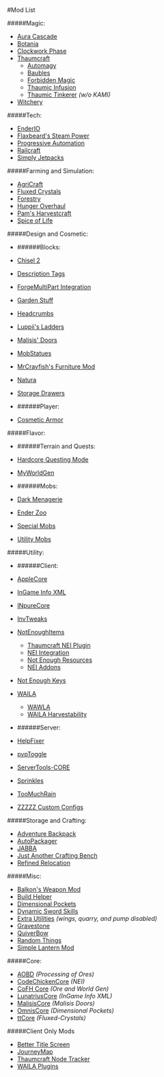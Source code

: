 #Mod List

#####Magic:
* [Aura Cascade](http://www.curse.com/mc-mods/minecraft/227099-aura-cascade)
* [Botania](http://www.curse.com/mc-mods/minecraft/225643-botania)
* [Clockwork Phase](http://www.curse.com/mc-mods/minecraft/227388-clockwork-phase)
* [Thaumcraft](http://www.curse.com/mc-mods/minecraft/223628-thaumcraft)
  * [Automagy](http://www.curse.com/mc-mods/minecraft/222153-automagy)
  * [Baubles](http://www.curse.com/mc-mods/minecraft/227083-baubles)
  * [Forbidden Magic](http://www.curse.com/mc-mods/minecraft/224237-forbidden-magic)
  * [Thaumic Infusion](http://www.curse.com/mc-mods/minecraft/220308-thaumic-infusion)
  * [Thaumic Tinkerer](http://www.curse.com/mc-mods/minecraft/thaumic-tinkerer) *(w/o KAMI)*
* [Witchery](http://www.curse.com/mc-mods/minecraft/witchery)

#####Tech:
* [EnderIO](http://www.curse.com/mc-mods/minecraft/ender-io)
* [Flaxbeard's Steam Power](http://www.curse.com/mc-mods/minecraft/224867-flaxbeards-steam-power)
* [Progressive Automation](http://www.curse.com/mc-mods/minecraft/220606-progressive-automation-early-miner)
* [Railcraft](http://www.curse.com/mc-mods/minecraft/railcraft)
* [Simply Jetpacks](http://www.curse.com/mc-mods/minecraft/simply-jetpacks)

#####Farming and Simulation:
* [AgriCraft](http://www.curse.com/mc-mods/minecraft/225635-agricraft)
* [Fluxed Crystals](http://www.curse.com/mc-mods/minecraft/226074-fluxed-crystals)
* [Forestry](http://www.curse.com/mc-mods/minecraft/forestry)
* [Hunger Overhaul](http://www.curse.com/mc-mods/minecraft/224476-hunger-overhaul)
* [Pam's Harvestcraft](http://www.curse.com/mc-mods/minecraft/221857-pams-harvestcraft)
* [Spice of Life](http://www.curse.com/mc-mods/minecraft/220811-the-spice-of-life)

#####Design and Cosmetic:

* ######Blocks:
 * [Chisel 2](http://www.curse.com/mc-mods/minecraft/225236-chisel-2)
 * [Description Tags](http://www.curse.com/mc-mods/minecraft/221990-description-tags)
 * [ForgeMultiPart Integration](http://www.curse.com/mc-mods/minecraft/220567-forge-multipart-integration-fmpi)
 * [Garden Stuff](http://www.curse.com/mc-mods/minecraft/225903-garden-stuff)
 * [Headcrumbs](http://www.curse.com/mc-mods/minecraft/222838-headcrumbs)
 * [Luppii's Ladders](http://www.curse.com/mc-mods/minecraft/luppiis-ladders)
 * [Malisis' Doors](http://www.curse.com/mc-mods/minecraft/223891-malisis-doors)
 * [MobStatues](http://www.curse.com/mc-mods/minecraft/227575-mob-statues)
 * [MrCrayfish's Furniture Mod](http://www.curse.com/mc-mods/minecraft/mrcrayfish-furniture-mod)
 * [Natura](http://www.curse.com/mc-mods/minecraft/natura)
 * [Storage Drawers](http://www.curse.com/mc-mods/minecraft/223852-storage-drawers)

* ######Player:
 * [Cosmetic Armor](http://www.curse.com/mc-mods/minecraft/225812-cosmetic-armor)
 
#####Flavor:

* ######Terrain and Quests:
 * [Hardcore Questing Mode](http://www.curse.com/mc-mods/minecraft/hardcore-questing-mode)
 * [MyWorldGen](http://www.curse.com/mc-mods/minecraft/myworldgen)

* ######Mobs:
 * [Dark Menagerie](http://www.curse.com/mc-mods/minecraft/224039-dark-menagerie)
 * [Ender Zoo](http://www.curse.com/mc-mods/minecraft/225247-ender-zoo)
 * [Special Mobs](http://www.curse.com/mc-mods/minecraft/special-mobs)
 * [Utility Mobs](http://www.curse.com/mc-mods/minecraft/utility-mobs)

#####Utility:

* ######Client: 
 * [AppleCore](http://www.curse.com/mc-mods/minecraft/224472-applecore)
 * [InGame Info XML](http://www.curse.com/mc-mods/minecraft/225604-ingame-info-xml)
 * [INpureCore](http://www.curse.com/mc-mods/minecraft/223792-inpurecore)
 * [InvTweaks](http://www.curse.com/mc-mods/minecraft/223094-inventory-tweaks)
 * [NotEnoughItems](http://www.curse.com/mc-mods/minecraft/222211-notenoughitems)
   * [Thaumcraft NEI Plugin](http://www.curse.com/mc-mods/minecraft/225095-thaumcraft-nei-plugin)
    * [NEI Integration](http://www.curse.com/mc-mods/minecraft/225251-nei-integration)
	* [Not Enough Resources](http://www.curse.com/mc-mods/minecraft/225815-notenoughresources)
	* [NEI Addons](http://www.curse.com/mc-mods/minecraft/nei-addons)
 * [Not Enough Keys](http://www.curse.com/mc-mods/minecraft/224614-notenoughkeys)
 * [WAILA](http://www.curse.com/mc-mods/minecraft/waila)
   * [WAWLA](http://www.curse.com/mc-mods/minecraft/224712-wawla-what-are-we-looking-at)
    * [WAILA Harvestability](http://www.curse.com/mc-mods/minecraft/waila-harvestability)


* ######Server:
 * [HelpFixer](http://www.curse.com/mc-mods/minecraft/223797-helpfixer)
 * [pvpToggle](http://www.curse.com/mc-mods/minecraft/223394-pvptoggle)
 * [ServerTools-CORE](http://www.curse.com/mc-mods/minecraft/forgeservertools)
 * [Sprinkles](http://www.curse.com/mc-mods/minecraft/226309-sprinkles_for_vanilla)
 * [TooMuchRain](http://www.curse.com/mc-mods/minecraft/221982-toomuchrain)
 * [ZZZZZ Custom Configs](http://www.curse.com/mc-mods/minecraft/221889-zzzzz-custom-configs)

#####Storage and Crafting:
* [Adventure Backpack](http://www.curse.com/mc-mods/minecraft/225063-adventure-backpack)
* [AutoPackager](http://www.curse.com/mc-mods/minecraft/221457-autopackager)
* [JABBA](http://www.curse.com/mc-mods/minecraft/jabba)
* [Just Another Crafting Bench](http://www.curse.com/mc-mods/minecraft/226612-just-another-crafting-bench)
* [Refined Relocation](http://www.curse.com/mc-mods/minecraft/refined-relocation)

#####Misc:
* [Balkon's Weapon Mod](http://www.curse.com/mc-mods/minecraft/balkons-weaponmod)
* [Build Helper](http://www.curse.com/mc-mods/minecraft/226065-build-helper)
* [Dimensional Pockets](http://www.curse.com/mc-mods/minecraft/226990-dimensional-pockets)
* [Dynamic Sword Skills](http://www.curse.com/mc-mods/minecraft/226360-dynamic-sword-skills)
* [Extra Utilities](http://www.curse.com/mc-mods/minecraft/225561-extra-utilities) *(wings, quarry, and pump disabled)*
* [Gravestone](http://www.curse.com/mc-mods/minecraft/gravestone_mod)
* [QuiverBow](http://www.curse.com/mc-mods/minecraft/quiverbow)
* [Random Things](http://www.curse.com/mc-mods/minecraft/random-things)
* [Simple Lantern Mod](http://www.curse.com/mc-mods/minecraft/226560-universal-simple-lantern-mod-1-0)

#####Core:
* [AOBD](http://www.curse.com/mc-mods/minecraft/221863-another-one-bites-the-dust) *(Processing of Ores)*
* [CodeChickenCore](http://www.curse.com/mc-mods/minecraft/222213-codechickencore) *(NEI)*
* [CoFH Core](http://www.curse.com/mc-mods/minecraft/cofhcore) *(Ore and World Gen)*
* [LunatriusCore](http://www.curse.com/mc-mods/minecraft/225605-lunatriuscore) *(InGame Info XML)*
* [MalisisCore](http://www.curse.com/mc-mods/minecraft/223896-malisiscore) *(Malisis Doors)*
* [OmnisCore](http://www.curse.com/mc-mods/minecraft/226990-dimensional-pockets) *(Dimensional Pockets)*
* [ttCore](http://www.curse.com/mc-mods/minecraft/226082-ttcore) *(Fluxed-Crystals)*

#####Client Only Mods
 * [Better Title Screen](http://www.curse.com/mc-mods/minecraft/224223-better-title-screen)
 * [JourneyMap](http://www.curse.com/mc-mods/minecraft/journeymap-32274)
 * [Thaumcraft Node Tracker](http://www.curse.com/mc-mods/minecraft/227328-thaumcraft-node-tracker)
 * [WAILA Plugins](http://www.curse.com/mc-mods/minecraft/226119-waila-plugins)